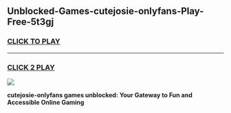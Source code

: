
## Unblocked-Games-cutejosie-onlyfans-Play-Free-5t3gj
<h3>
<a href="https://premium76.site?title=cutejosie-onlyfans&ref=09A">CLICK TO PLAY</a></h3>
<hr>

<h3>
<a href="https://premium76.site?title=cutejosie-onlyfans&ref=09A">CLICK 2 PLAY</a>
  
</h3>

<a href="https://premium76.site?title=cutejosie-onlyfans&ref=09A"><img src="https://clearcache.store/games.png"></a>


**cutejosie-onlyfans games unblocked: Your Gateway to Fun and Accessible Online Gaming**
